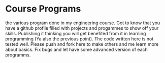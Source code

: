 # Course Programs
 the various program done in my engineering course.
Got to know that you have a github profile filled with projects and progammes to show off your skills.
Publishing  it thinking you will get benefited from it in learning programming (Ya also the previous point).
The code written here is not tested well. Please push and fork here to make others and me learn more about basics.
Fix bugs and let have some advanced version of each programms.  